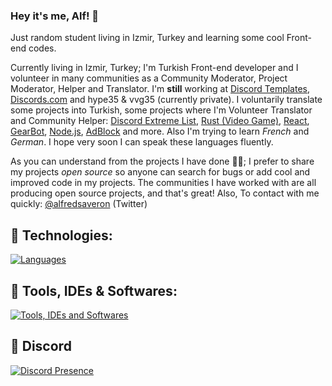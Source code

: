 ### Hey it's me, Alf! 👋
Just random student living in Izmir, Turkey and learning some cool Front-end codes.

Currently living in Izmir, Turkey; I'm Turkish Front-end developer and I volunteer in many communities as a Community Moderator, Project Moderator, Helper and Translator. I'm **still** working at [Discord Templates](https://discordtemplates.com), [Discords.com](https://discords.com) and hype35 & vvg35 (currently private). I voluntarily translate some projects into Turkish, some projects where I'm Volunteer Translator and Community Helper: [Discord Extreme List](https://discordextremelist.xyz), [Rust (Video Game)](https://rust.facepunch.com/), [React](https://facebook.github.io/react/), [GearBot](https://gearbot.rocks/), [Node.js](https://nodejs.org/), [AdBlock](https://getadblock.com/) and more. Also I'm trying to learn *French* and *German*. I hope very soon I can speak these languages fluently.

As you can understand from the projects I have done 👨‍💻; I prefer to share my projects *open source* so anyone can search for bugs or add cool and improved code in my projects. The communities I have worked with are all producing open source projects, and that's great! Also, To contact with me quickly: [@alfredsaveron](https://twitter.com/alfredsaveron) (Twitter)

## 🧬 Technologies:

[![Languages](https://skillicons.dev/icons?i=html,css,js,py,lua,deno,rust)](https://skillicons.dev)

## 🔧 Tools, IDEs & Softwares:

   [![Tools, IDEs and Softwares](https://skillicons.dev/icons?i=discord,cloudflare,vscode,stackoverflow,visualstudio,codepen)](https://skillicons.dev)

## 🌠 Discord

[![Discord Presence](https://lanyard-profile-readme.vercel.app/api/408005465423872001)](https://discord.com/users/408005465423872001)
